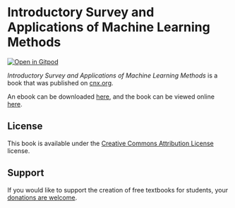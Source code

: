 # Introductory Survey and Applications of Machine Learning Methods

[![Open in Gitpod](https://gitpod.io/button/open-in-gitpod.svg)](https://gitpod.io/from-referrer/)

_Introductory Survey and Applications of Machine Learning Methods_ is a book that was published on [cnx.org](https://cnx.org/).

An ebook can be downloaded [here](https://github.com/cnx-user-books/cnxbook-introductory-survey-and-applications-of-machine-learning-methods/releases/latest), and the book can be viewed online [here](https://github.com/cnx-user-books/cnxbook-introductory-survey-and-applications-of-machine-learning-methods/releases/latest).

## License
This book is available under the [Creative Commons Attribution License](./LICENSE) license.

## Support
If you would like to support the creation of free textbooks for students, your [donations are welcome](https://riceconnect.rice.edu/donation/support-openstax-banner).
